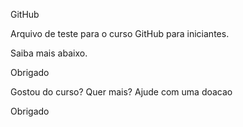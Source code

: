 GitHub

Arquivo de teste para o curso GitHub para iniciantes.

Saiba mais abaixo.

Obrigado

Gostou do curso? Quer mais? Ajude com uma doacao

Obrigado


